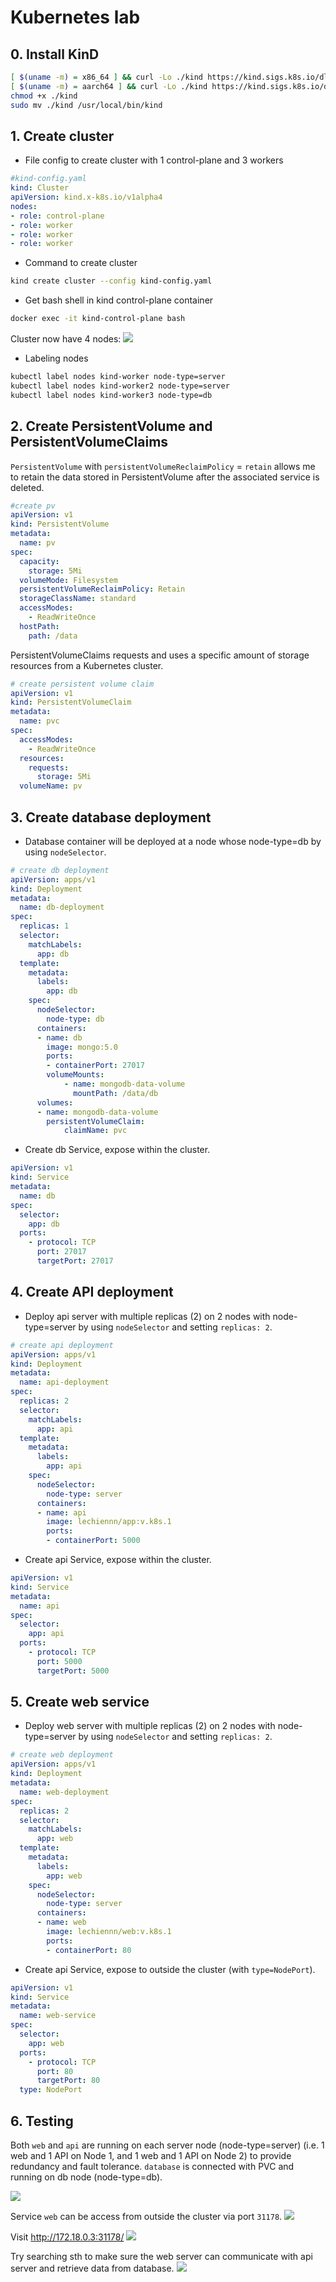 # Kubernetes lab
## 0. Install KinD
```bash
[ $(uname -m) = x86_64 ] && curl -Lo ./kind https://kind.sigs.k8s.io/dl/v0.19.0/kind-linux-amd64
[ $(uname -m) = aarch64 ] && curl -Lo ./kind https://kind.sigs.k8s.io/dl/v0.19.0/kind-linux-arm64
chmod +x ./kind
sudo mv ./kind /usr/local/bin/kind
```
## 1. Create cluster
- File config to create cluster with 1 control-plane and 3 workers
```yaml
#kind-config.yaml
kind: Cluster
apiVersion: kind.x-k8s.io/v1alpha4
nodes:
- role: control-plane
- role: worker
- role: worker
- role: worker
```
- Command to create cluster
```bash
kind create cluster --config kind-config.yaml
```
- Get bash shell in kind control-plane container
```bash
docker exec -it kind-control-plane bash
```
Cluster now have 4 nodes:
![](images/getnode.png)

- Labeling nodes
```bash
kubectl label nodes kind-worker node-type=server
kubectl label nodes kind-worker2 node-type=server
kubectl label nodes kind-worker3 node-type=db
```
## 2. Create PersistentVolume and PersistentVolumeClaims
`PersistentVolume` with `persistentVolumeReclaimPolicy` = `retain` allows me to retain the data stored in PersistentVolume after the associated service is deleted.

```yaml
#create pv
apiVersion: v1
kind: PersistentVolume
metadata:
  name: pv
spec:
  capacity:
    storage: 5Mi
  volumeMode: Filesystem
  persistentVolumeReclaimPolicy: Retain
  storageClassName: standard
  accessModes:
    - ReadWriteOnce
  hostPath:
    path: /data
```
PersistentVolumeClaims requests and uses a specific amount of storage resources from a Kubernetes cluster.
```yaml
# create persistent volume claim
apiVersion: v1
kind: PersistentVolumeClaim
metadata:
  name: pvc
spec:
  accessModes:
    - ReadWriteOnce
  resources:
    requests:
      storage: 5Mi
  volumeName: pv
```
## 3. Create database deployment
- Database container will be deployed at a node whose node-type=db by using `nodeSelector`.
```yaml
# create db deployment
apiVersion: apps/v1
kind: Deployment
metadata:
  name: db-deployment
spec:
  replicas: 1
  selector:
    matchLabels:
      app: db
  template:
    metadata:
      labels:
        app: db
    spec:
      nodeSelector: 
        node-type: db
      containers:
      - name: db
        image: mongo:5.0
        ports:
        - containerPort: 27017
        volumeMounts:
            - name: mongodb-data-volume
              mountPath: /data/db
      volumes:
      - name: mongodb-data-volume
        persistentVolumeClaim:
            claimName: pvc
```
- Create db Service, expose within the cluster.
```yaml
apiVersion: v1
kind: Service
metadata:
  name: db
spec:
  selector:
    app: db
  ports:
    - protocol: TCP
      port: 27017
      targetPort: 27017
```
## 4. Create API deployment
- Deploy api server with multiple replicas (2) on 2 nodes with node-type=server by using `nodeSelector` and setting `replicas: 2`.
```yaml
# create api deployment
apiVersion: apps/v1
kind: Deployment
metadata:
  name: api-deployment
spec:
  replicas: 2
  selector:
    matchLabels:
      app: api
  template:
    metadata:
      labels:
        app: api
    spec:
      nodeSelector: 
        node-type: server
      containers:
      - name: api
        image: lechiennn/app:v.k8s.1
        ports:
        - containerPort: 5000
```
- Create api Service, expose within the cluster.
```yaml
apiVersion: v1
kind: Service
metadata:
  name: api
spec:
  selector:
    app: api
  ports:
    - protocol: TCP
      port: 5000
      targetPort: 5000 
```
## 5. Create web service
- Deploy web server with multiple replicas (2) on 2 nodes with node-type=server by using `nodeSelector` and setting `replicas: 2`.

```yaml
# create web deployment
apiVersion: apps/v1
kind: Deployment
metadata:
  name: web-deployment
spec:
  replicas: 2
  selector:
    matchLabels:
      app: web
  template:
    metadata:
      labels:
        app: web
    spec:
      nodeSelector: 
        node-type: server
      containers:
      - name: web
        image: lechiennn/web:v.k8s.1
        ports:
        - containerPort: 80
```
- Create api Service, expose to outside the cluster (with `type=NodePort`).

```yaml
apiVersion: v1
kind: Service
metadata:
  name: web-service
spec:
  selector:
    app: web
  ports:
    - protocol: TCP
      port: 80
      targetPort: 80
  type: NodePort    
```
## 6. Testing
Both `web` and `api` are running on each server node (node-type=server) (i.e. 1 web and 1 API on Node 1, and 1 web and 1 API on Node 2) to provide redundancy and fault tolerance.
`database` is connected with PVC and running on db node (node-type=db).

![](images/getpod.png)

Service `web` can be access from outside the cluster via port `31178`.
![](images/getservice.png)

Visit http://172.18.0.3:31178/
![](images/web.png)

Try searching sth to make sure the web server can communicate with api server and retrieve data from database.
![](images/search.png)
